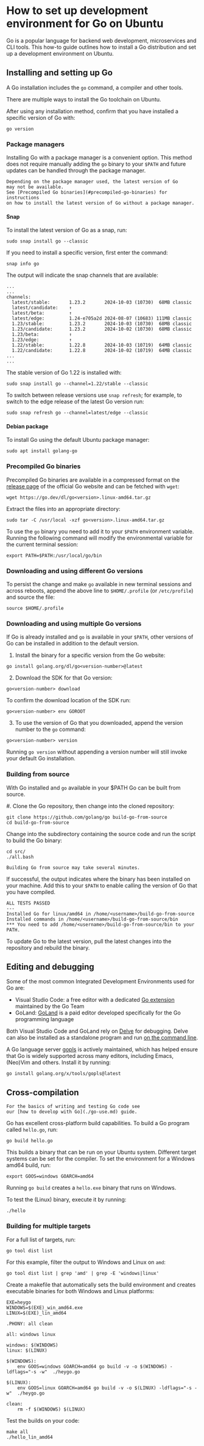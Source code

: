 # How to set up development environment for Go on Ubuntu

Go is a popular language for backend web development,
microservices and CLI tools. This how-to guide outlines
how to install a Go distribution and set up a development
environment on Ubuntu.

## Installing and setting up Go

A Go installation includes the `go` command,
a compiler and other tools. 

There are multiple ways to install the Go toolchain on Ubuntu.

After using any installation method, confirm that
you have installed a specific version of Go with:

```none
go version
```

### Package managers

Installing Go with a package manager is a convenient option.
This method does not require manually adding the `go` binary
to your `$PATH` and future updates can be handled through the package manager.

```{note}
Depending on the package manager used, the latest version of Go
may not be available.
See [Precompiled Go binaries](#precompiled-go-binaries) for instructions
on how to install the latest version of Go without a package manager.
```

#### Snap

To install the latest version of Go as a snap, run:

```none
sudo snap install go --classic
```

If you need to install a specific version, first enter the command:

```none
snap info go
```

The output will indicate the snap channels that are available:

```none
...
...
channels:
  latest/stable:       1.23.2       2024-10-03 (10730)  68MB classic
  latest/candidate:    ↑                                     
  latest/beta:         ↑                                     
  latest/edge:         1.24-e705a2d 2024-08-07 (10683) 111MB classic
  1.23/stable:         1.23.2       2024-10-03 (10730)  68MB classic
  1.23/candidate:      1.23.2       2024-10-02 (10730)  68MB classic
  1.23/beta:           ↑                                     
  1.23/edge:           ↑                                     
  1.22/stable:         1.22.8       2024-10-03 (10719)  64MB classic
  1.22/candidate:      1.22.8       2024-10-02 (10719)  64MB classic
...
...
```

The stable version of Go 1.22 is installed with:

```none
sudo snap install go --channel=1.22/stable --classic
```

To switch between release versions use `snap refresh`;
for example, to switch to the edge release of the latest Go version run:

```none
sudo snap refresh go --channel=latest/edge --classic
```

#### Debian package

To install Go using the default Ubuntu package manager:

```
sudo apt install golang-go
```

### Precompiled Go binaries

Precompiled Go binaries are available in a compressed format on the [release page](https://go.dev/dl/) of the official Go website and can be fetched with `wget`:

```none
wget https://go.dev/dl/go<version>.linux-amd64.tar.gz 
```

Extract the files into an appropriate directory:

```none
sudo tar -C /usr/local -xzf go<version>.linux-amd64.tar.gz
```

To use the `go` binary you need to add it to your `$PATH` environment variable.
Running the following command will modify the environmental variable for the current terminal session:

```none
export PATH=$PATH:/usr/local/go/bin
```

### Downloading and using different Go versions
To persist the change and make `go` available in new terminal sessions and across reboots, 
append the above line to `$HOME/.profile` (or `/etc/profile`) and source the file:

```none
source $HOME/.profile
```

### Downloading and using multiple Go versions

If Go is already installed and `go` is available in your `$PATH`,
other versions of Go can be installed in addition to the default version.

1. Install the binary for a specific version from the Go website:

```none
go install golang.org/dl/go<version-number>@latest
```

2. Download the SDK for that Go version:

```none
go<version-number> download
```

To confirm the download location of the SDK run:

```none
go<version-number> env GOROOT
```

3. To use the version of Go that you downloaded, append
the version number to the `go` command:

```none
go<version-number> version
```

Running `go version` without appending a version number will still invoke your default Go installation.

### Building from source

With Go installed and `go` available in your $PATH Go can be built from source.

#. Clone the Go repository, then change into the cloned repository:

```none
git clone https://github.com/golang/go build-go-from-source
cd build-go-from-source
```

Change into the subdirectory containing the source code and run the script to build the Go binary:

```none
cd src/
./all.bash 
```

```{note}
Building Go from source may take several minutes.
```

If successful, the output indicates where the binary has been installed on your machine.
Add this to your `$PATH` to enable calling the version of Go that you have compiled.

```none
ALL TESTS PASSED
---
Installed Go for linux/amd64 in /home/<username>/build-go-from-source
Installed commands in /home/<username>/build-go-from-source/bin
*** You need to add /home/<username>/build-go-from-source/bin to your PATH.

```

To update Go to the latest version, pull the latest changes into the repository and rebuild the binary.

## Editing and debugging

Some of the most common Integrated Development Environments used for Go are:

- Visual Studio Code: a free editor with a dedicated [Go extension](https://marketplace.visualstudio.com/items?itemName=golang.Go) maintained by the Go Team
- GoLand: [GoLand](https://www.jetbrains.com/go/) is a paid editor developed specifically for the Go programming language

Both Visual Studio Code and GoLand rely on [Delve](https://github.com/go-delve/delve) for debugging.
Delve can also be installed as a standalone program and run [on the command line](https://github.com/go-delve/delve/blob/master/Documentation/cli/getting_started.md).

A Go language server [gopls](https://pkg.go.dev/golang.org/x/tools/gopls) is actively maintained, which has helped ensure that Go is widely supported across many editors, including Emacs, (Neo)Vim and others. Install it by running:

```none
go install golang.org/x/tools/gopls@latest
```

## Cross-compilation

```{note}
For the basics of writing and testing Go code see
our [how to develop with Go](./go-use.md) guide.
```

Go has excellent cross-platform build capabilities.
To build a Go program called `hello.go`, run:

```none
go build hello.go
```

This builds a binary that can be run on your Ubuntu system.
Different target systems can be set for the compiler.
To set the environment for a Windows amd64 build, run:

```none
export GOOS=windows GOARCH=amd64
```

Running `go build` creates a `hello.exe` binary that runs on Windows.

To test the (Linux) binary, execute it by running:

```none
./hello
```

### Building for multiple targets

For a full list of targets, run:

```none
go tool dist list
```

For this example, filter the output to Windows and Linux on `amd`:

```none
go tool dist list | grep 'amd' | grep -E 'windows|linux'
```

Create a makefile that automatically sets
the build environment and creates executable binaries for
both Windows and Linux platforms:

```make
EXE=heygo
WINDOWS=$(EXE)_win_amd64.exe
LINUX=$(EXE)_lin_amd64

.PHONY: all clean

all: windows linux

windows: $(WINDOWS)
linux: $(LINUX)

$(WINDOWS):
	env GOOS=windows GOARCH=amd64 go build -v -o $(WINDOWS) -ldflags="-s -w"  ./heygo.go

$(LINUX):
	env GOOS=linux GOARCH=amd64 go build -v -o $(LINUX) -ldflags="-s -w"  ./heygo.go

clean:
	rm -f $(WINDOWS) $(LINUX)
```

Test the builds on your code:

```none
make all
./hello_lin_amd64
```

